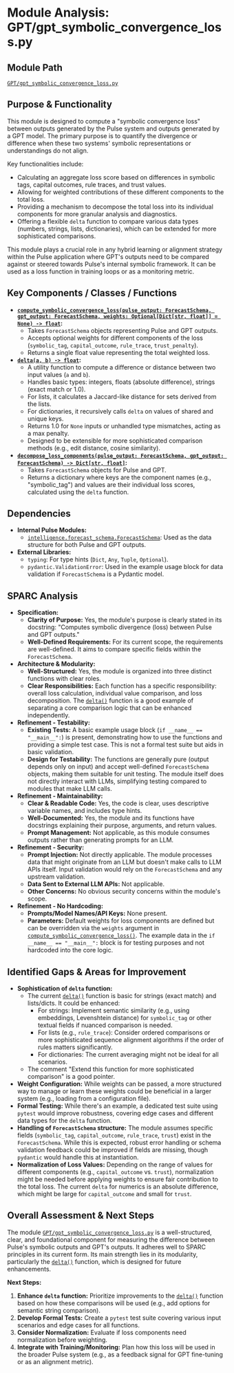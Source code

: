 # Module Analysis: GPT/gpt_symbolic_convergence_loss.py

## Module Path

[`GPT/gpt_symbolic_convergence_loss.py`](GPT/gpt_symbolic_convergence_loss.py:1)

## Purpose & Functionality

This module is designed to compute a "symbolic convergence loss" between outputs generated by the Pulse system and outputs generated by a GPT model. The primary purpose is to quantify the divergence or difference when these two systems' symbolic representations or understandings do not align.

Key functionalities include:
*   Calculating an aggregate loss score based on differences in symbolic tags, capital outcomes, rule traces, and trust values.
*   Allowing for weighted contributions of these different components to the total loss.
*   Providing a mechanism to decompose the total loss into its individual components for more granular analysis and diagnostics.
*   Offering a flexible `delta` function to compare various data types (numbers, strings, lists, dictionaries), which can be extended for more sophisticated comparisons.

This module plays a crucial role in any hybrid learning or alignment strategy within the Pulse application where GPT's outputs need to be compared against or steered towards Pulse's internal symbolic framework. It can be used as a loss function in training loops or as a monitoring metric.

## Key Components / Classes / Functions

*   **[`compute_symbolic_convergence_loss(pulse_output: ForecastSchema, gpt_output: ForecastSchema, weights: Optional[Dict[str, float]] = None) -> float`](GPT/gpt_symbolic_convergence_loss.py:19):**
    *   Takes `ForecastSchema` objects representing Pulse and GPT outputs.
    *   Accepts optional weights for different components of the loss (`symbolic_tag`, `capital_outcome`, `rule_trace`, `trust_penalty`).
    *   Returns a single float value representing the total weighted loss.
*   **[`delta(a, b) -> float`](GPT/gpt_symbolic_convergence_loss.py:49):**
    *   A utility function to compute a difference or distance between two input values (`a` and `b`).
    *   Handles basic types: integers, floats (absolute difference), strings (exact match or 1.0).
    *   For lists, it calculates a Jaccard-like distance for sets derived from the lists.
    *   For dictionaries, it recursively calls `delta` on values of shared and unique keys.
    *   Returns 1.0 for `None` inputs or unhandled type mismatches, acting as a max penalty.
    *   Designed to be extensible for more sophisticated comparison methods (e.g., edit distance, cosine similarity).
*   **[`decompose_loss_components(pulse_output: ForecastSchema, gpt_output: ForecastSchema) -> Dict[str, float]`](GPT/gpt_symbolic_convergence_loss.py:82):**
    *   Takes `ForecastSchema` objects for Pulse and GPT.
    *   Returns a dictionary where keys are the component names (e.g., "symbolic_tag") and values are their individual loss scores, calculated using the `delta` function.

## Dependencies

*   **Internal Pulse Modules:**
    *   [`intelligence.forecast_schema.ForecastSchema`](intelligence/forecast_schema.py:1): Used as the data structure for both Pulse and GPT outputs.
*   **External Libraries:**
    *   `typing`: For type hints (`Dict`, `Any`, `Tuple`, `Optional`).
    *   `pydantic.ValidationError`: Used in the example usage block for data validation if `ForecastSchema` is a Pydantic model.

## SPARC Analysis

*   **Specification:**
    *   **Clarity of Purpose:** Yes, the module's purpose is clearly stated in its docstring: "Computes symbolic divergence (loss) between Pulse and GPT outputs."
    *   **Well-Defined Requirements:** For its current scope, the requirements are well-defined. It aims to compare specific fields within the `ForecastSchema`.
*   **Architecture & Modularity:**
    *   **Well-Structured:** Yes, the module is organized into three distinct functions with clear roles.
    *   **Clear Responsibilities:** Each function has a specific responsibility: overall loss calculation, individual value comparison, and loss decomposition. The [`delta()`](GPT/gpt_symbolic_convergence_loss.py:49) function is a good example of separating a core comparison logic that can be enhanced independently.
*   **Refinement - Testability:**
    *   **Existing Tests:** A basic example usage block (`if __name__ == "__main__":`) is present, demonstrating how to use the functions and providing a simple test case. This is not a formal test suite but aids in basic validation.
    *   **Design for Testability:** The functions are generally pure (output depends only on input) and accept well-defined `ForecastSchema` objects, making them suitable for unit testing. The module itself does not directly interact with LLMs, simplifying testing compared to modules that make LLM calls.
*   **Refinement - Maintainability:**
    *   **Clear & Readable Code:** Yes, the code is clear, uses descriptive variable names, and includes type hints.
    *   **Well-Documented:** Yes, the module and its functions have docstrings explaining their purpose, arguments, and return values.
    *   **Prompt Management:** Not applicable, as this module consumes outputs rather than generating prompts for an LLM.
*   **Refinement - Security:**
    *   **Prompt Injection:** Not directly applicable. The module processes data that might originate from an LLM but doesn't make calls to LLM APIs itself. Input validation would rely on the `ForecastSchema` and any upstream validation.
    *   **Data Sent to External LLM APIs:** Not applicable.
    *   **Other Concerns:** No obvious security concerns within the module's scope.
*   **Refinement - No Hardcoding:**
    *   **Prompts/Model Names/API Keys:** None present.
    *   **Parameters:** Default weights for loss components are defined but can be overridden via the `weights` argument in [`compute_symbolic_convergence_loss()`](GPT/gpt_symbolic_convergence_loss.py:19). The example data in the `if __name__ == "__main__":` block is for testing purposes and not hardcoded into the core logic.

## Identified Gaps & Areas for Improvement

*   **Sophistication of `delta` function:**
    *   The current [`delta()`](GPT/gpt_symbolic_convergence_loss.py:49) function is basic for strings (exact match) and lists/dicts. It could be enhanced:
        *   For strings: Implement semantic similarity (e.g., using embeddings, Levenshtein distance) for `symbolic_tag` or other textual fields if nuanced comparison is needed.
        *   For lists (e.g., `rule_trace`): Consider ordered comparisons or more sophisticated sequence alignment algorithms if the order of rules matters significantly.
        *   For dictionaries: The current averaging might not be ideal for all scenarios.
    *   The comment "Extend this function for more sophisticated comparison" is a good pointer.
*   **Weight Configuration:** While weights can be passed, a more structured way to manage or learn these weights could be beneficial in a larger system (e.g., loading from a configuration file).
*   **Formal Testing:** While there's an example, a dedicated test suite using `pytest` would improve robustness, covering edge cases and different data types for the `delta` function.
*   **Handling of `ForecastSchema` structure:** The module assumes specific fields (`symbolic_tag`, `capital_outcome`, `rule_trace`, `trust`) exist in the `ForecastSchema`. While this is expected, robust error handling or schema validation feedback could be improved if fields are missing, though `pydantic` would handle this at instantiation.
*   **Normalization of Loss Values:** Depending on the range of values for different components (e.g., `capital_outcome` vs. `trust`), normalization might be needed before applying weights to ensure fair contribution to the total loss. The current `delta` for numerics is an absolute difference, which might be large for `capital_outcome` and small for `trust`.

## Overall Assessment & Next Steps

The module [`GPT/gpt_symbolic_convergence_loss.py`](GPT/gpt_symbolic_convergence_loss.py:1) is a well-structured, clear, and foundational component for measuring the difference between Pulse's symbolic outputs and GPT's outputs. It adheres well to SPARC principles in its current form. Its main strength lies in its modularity, particularly the [`delta()`](GPT/gpt_symbolic_convergence_loss.py:49) function, which is designed for future enhancements.

**Next Steps:**
1.  **Enhance `delta` function:** Prioritize improvements to the [`delta()`](GPT/gpt_symbolic_convergence_loss.py:49) function based on how these comparisons will be used (e.g., add options for semantic string comparison).
2.  **Develop Formal Tests:** Create a `pytest` test suite covering various input scenarios and edge cases for all functions.
3.  **Consider Normalization:** Evaluate if loss components need normalization before weighting.
4.  **Integrate with Training/Monitoring:** Plan how this loss will be used in the broader Pulse system (e.g., as a feedback signal for GPT fine-tuning or as an alignment metric).